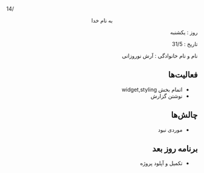 14/<div dir="rtl" align="center">
به نام خدا
</div>
<div dir="rtl" align="right">
روز : یکشنبه

تاریخ : 31/5

نام و نام خانوادگی : آرش نوروزانی

## فعالیت‌ها
* اتمام بخش widget,styling
* نوشتن گزارش
## چالش‌ها
* موردی نبود
## برنامه روز بعد
* تکمیل و آپلود پروژه
</div>

